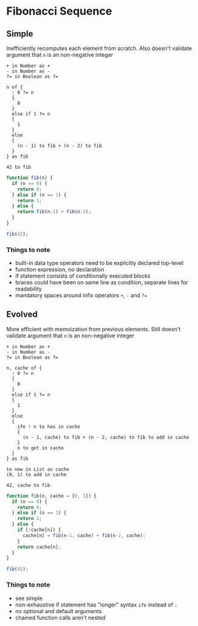 # Fibonacci Sequence



## Simple

Inefficiently recomputes each element from scratch. Also doesn't validate argument that `n` is an non-negative integer

```
+ in Number as +
- in Number as -
?= in Boolean as ?=

n of {
  : 0 ?= n
  {
    0
  }
  else if 1 ?= n
  {
    1
  }
  else
  {
    (n - 1) to fib + (n - 2) to fib
  }
} as fib

42 to fib
```

```js
function fib(n) {
  if (n == 0) {
    return 0;
  } else if (n == 1) {
    return 1;
  } else {
    return fib(n-1) + fib(n-2);
  }
}

fib(42);
```

### Things to note

- built-in data type operators need to be explicitly declared top-level
- function expression, no declaration
- if statement consists of conditionally executed blocks
- braces could have been on same line as condition, separate lines for readability
- mandatory spaces around infix operators `+`, `-` and `?=`



## Evolved

More efficient with memoization from previous elements. Still doesn't validate argument that `n` is an non-negative integer

```
+ in Number as +
- in Number as -
?= in Boolean as ?=

n, cache of {
  : 0 ?= n
  {
    0
  }
  else if 1 ?= n
  {
    1
  }
  else
  {
    ife ! n to has in cache
    {
      (n - 1, cache) to fib + (n - 2, cache) to fib to add in cache
    }
    n to get in cache
  }
} as fib

to new in List as cache
(0, 1) to add in cache

42, cache to fib
```

```js
function fib(n, cache = [0, 1]) {
  if (n == 0) {
    return 0;
  } else if (n == 1) {
    return 1;
  } else {
    if (!cache[n]) {
      cache[n] = fib(n-1, cache) + fib(n-2, cache);
    }
    return cache[n];
  }
}

fib(42);
```

### Things to note

- see simple
- non-exhaustive if statement has "longer" syntax `ife` instead of `:`
- no optional and default arguments
- chained function calls aren't nested
